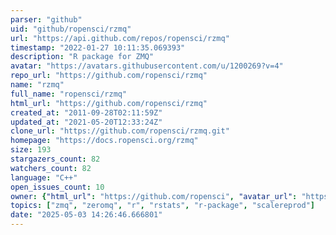 ```yaml
---
parser: "github"
uid: "github/ropensci/rzmq"
url: "https://api.github.com/repos/ropensci/rzmq"
timestamp: "2022-01-27 10:11:35.069393"
description: "R package for ZMQ"
avatar: "https://avatars.githubusercontent.com/u/1200269?v=4"
repo_url: "https://github.com/ropensci/rzmq"
name: "rzmq"
full_name: "ropensci/rzmq"
html_url: "https://github.com/ropensci/rzmq"
created_at: "2011-09-28T02:11:59Z"
updated_at: "2021-05-20T12:33:24Z"
clone_url: "https://github.com/ropensci/rzmq.git"
homepage: "https://docs.ropensci.org/rzmq"
size: 193
stargazers_count: 82
watchers_count: 82
language: "C++"
open_issues_count: 10
owner: {"html_url": "https://github.com/ropensci", "avatar_url": "https://avatars.githubusercontent.com/u/1200269?v=4", "login": "ropensci", "type": "Organization"}
topics: ["zmq", "zeromq", "r", "rstats", "r-package", "scalereprod"]
date: "2025-05-03 14:26:46.666801"
---
```

